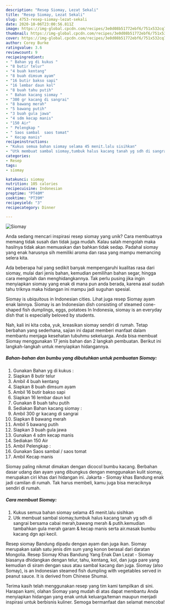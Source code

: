 ```yaml
---
description: "Resep Siomay, Lezat Sekali"
title: "Resep Siomay, Lezat Sekali"
slug: 4753-resep-siomay-lezat-sekali
date: 2020-10-06T23:00:56.811Z
image: https://img-global.cpcdn.com/recipes/3e0d08b51772ebf6/751x532cq70/siomay-foto-resep-utama.jpg
thumbnail: https://img-global.cpcdn.com/recipes/3e0d08b51772ebf6/751x532cq70/siomay-foto-resep-utama.jpg
cover: https://img-global.cpcdn.com/recipes/3e0d08b51772ebf6/751x532cq70/siomay-foto-resep-utama.jpg
author: Corey Burke
ratingvalue: 3.6
reviewcount: 9
recipeingredient:
- " Bahan yg di kukus "
- "8 butir telur"
- "4 buah kentang"
- "8 buah dimsum ayam"
- "16 butir bakso sapi"
- "16 lembar daun kol"
- "8 buah tahu putih"
- " Bahan kacang siomay "
- "300 gr kacang di sangrai"
- "8 bawang merah"
- "5 bawang putih"
- "3 buah gula jawa"
- "4 sdm kecap manis"
- "150 Air"
- " Pelengkap "
- " Saos sambal  saos tomat"
- " Kecap manis"
recipeinstructions:
- "Kukus semua bahan siomay selama 45 menit.lalu sisihkan"
- "Utk membuat sambal siomay,tumbuk halus kacang tanah yg sdh di sangrai bersama cabai merah,bawang merah &amp; putih.kemudian tambahkan gula merah garam &amp; kecap manis serta air.masak bumbu kacang dgn api kecil."
categories:
- Resep
tags:
- siomay

katakunci: siomay 
nutrition: 105 calories
recipecuisine: Indonesian
preptime: "PT40M"
cooktime: "PT39M"
recipeyield: "3"
recipecategory: Dinner

---
```



![Siomay](https://img-global.cpcdn.com/recipes/3e0d08b51772ebf6/751x532cq70/siomay-foto-resep-utama.jpg)

Anda sedang mencari inspirasi resep siomay yang unik? Cara membuatnya memang tidak susah dan tidak juga mudah. Kalau salah mengolah maka hasilnya tidak akan memuaskan dan bahkan tidak sedap. Padahal siomay yang enak harusnya sih memiliki aroma dan rasa yang mampu memancing selera kita.

Ada beberapa hal yang sedikit banyak mempengaruhi kualitas rasa dari siomay, mulai dari jenis bahan, kemudian pemilihan bahan segar, hingga cara mengolah dan menghidangkannya. Tak perlu pusing jika ingin menyiapkan siomay yang enak di mana pun anda berada, karena asal sudah tahu triknya maka hidangan ini mampu jadi suguhan spesial.

Siomay is ubiquitous in Indonesian cities. Lihat juga resep Siomay ayam enak lainnya. Siomay is an Indonesian dish consisting of steamed cone-shaped fish dumplings, eggs, potatoes In Indonesia, siomay is an everyday dish that is especially beloved by students.


Nah, kali ini kita coba, yuk, kreasikan siomay sendiri di rumah. Tetap berbahan yang sederhana, sajian ini dapat memberi manfaat dalam membantu menjaga kesehatan tubuhmu sekeluarga. Anda bisa membuat Siomay menggunakan 17 jenis bahan dan 2 langkah pembuatan. Berikut ini langkah-langkah untuk menyiapkan hidangannya.

<!--inarticleads1-->

##### Bahan-bahan dan bumbu yang dibutuhkan untuk pembuatan Siomay:

1. Gunakan  Bahan yg di kukus :
1. Siapkan 8 butir telur
1. Ambil 4 buah kentang
1. Siapkan 8 buah dimsum ayam
1. Ambil 16 butir bakso sapi
1. Siapkan 16 lembar daun kol
1. Gunakan 8 buah tahu putih
1. Sediakan  Bahan kacang siomay :
1. Ambil 300 gr kacang di sangrai
1. Siapkan 8 bawang merah
1. Ambil 5 bawang putih
1. Siapkan 3 buah gula jawa
1. Gunakan 4 sdm kecap manis
1. Sediakan 150 Air
1. Ambil  Pelengkap :
1. Gunakan  Saos sambal / saos tomat
1. Ambil  Kecap manis


Siomay paling nikmat dimakan dengan dicocol bumbu kacang. Berbahan dasar udang dan ayam yang dibungkus dengan menggunakan kulit siomay, merupakan ciri khas dari hidangan ini. Jakarta - Siomay khas Bandung enak jadi camilan di rumah. Tak harus membeli, kamu juga bisa meraciknya sendiri di rumah. 

<!--inarticleads2-->

##### Cara membuat Siomay:

1. Kukus semua bahan siomay selama 45 menit.lalu sisihkan
1. Utk membuat sambal siomay,tumbuk halus kacang tanah yg sdh di sangrai bersama cabai merah,bawang merah &amp; putih.kemudian tambahkan gula merah garam &amp; kecap manis serta air.masak bumbu kacang dgn api kecil.


Resep siomay Bandung dipadu dengan ayam dan juga ikan. Siomay merupakan salah satu jenis dim sum yang konon berasal dari daratan Mongolia. Resep Siomay Khas Bandung Yang Enak Dan Lezat - Siomay biasanya dhidangkan dengan telur, tahu, kentang, kol, dan juga pare yang kemudian di siram dengan saus atau sambal kacang dan juga. Siomay (also Somay), is an Indonesian steamed fish dumpling with vegetables served in peanut sauce. It is derived from Chinese Shumai. 

Terima kasih telah menggunakan resep yang tim kami tampilkan di sini. Harapan kami, olahan Siomay yang mudah di atas dapat membantu Anda menyiapkan hidangan yang enak untuk keluarga/teman maupun menjadi inspirasi untuk berbisnis kuliner. Semoga bermanfaat dan selamat mencoba!
